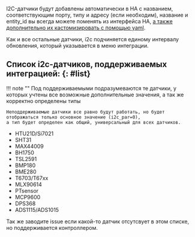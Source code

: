 I2C-датчики будут добавлены автоматически в HA с названием, соответствующим порту, типу и адресу 
(если необходим), название и entity_id вы всегда можете поменять из интерфейса HA, [а также дополнительно их
кастомизировать с помощью yaml](yaml.md#sensors).

Как и все остальные датчики, i2c подчиняется единому интервалу обновления, который указывается в меню интеграции.

## Список i2c-датчиков, поддерживаемых интеграцией: {: #list}
!!! note ""
    Под поддерживаемыми подразумеваются те датчики, у которых учтены все возможные
    дополнительные значения, а так же корректно определены типы
    
    Неподдерживаемые датчики все равно будут работать, но будет отображаться только основное значение (i2c_par=0),
    а тип будет определен как общий, универсальный для всех датчиков.

- HTU21D/Si7021
- SHT31
- MAX44009
- BH1750
- TSL2591
- BMP180
- BME280
- T6703/T67xx
- MLX90614
- PTsensor
- MCP9600
- DPS368
- ADS1115/ADS1015
  
Так же заводите issue если какой-то датчик отсутсвует в этом списке, но поддерживается контроллером.
